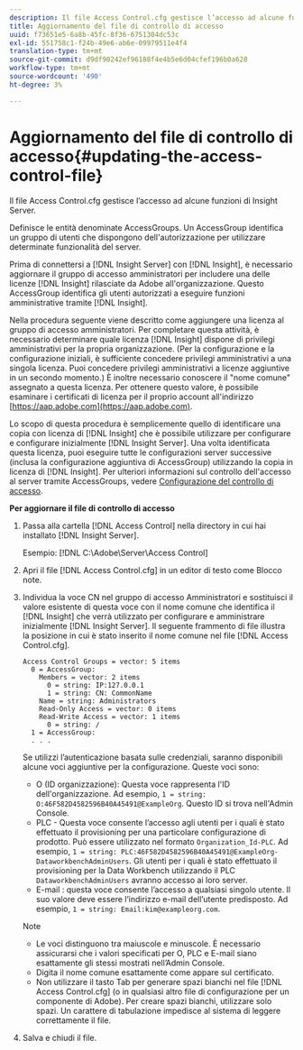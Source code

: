 ```yaml
---
description: Il file Access Control.cfg gestisce l’accesso ad alcune funzioni di Insight Server.
title: Aggiornamento del file di controllo di accesso
uuid: f73651e5-6a8b-45fc-8f36-6751304dc53c
exl-id: 551758c1-f24b-49e6-ab6e-09979511e4f4
translation-type: tm+mt
source-git-commit: d9df90242ef96188f4e4b5e6d04cfef196b0a628
workflow-type: tm+mt
source-wordcount: '490'
ht-degree: 3%

---
```


# Aggiornamento del file di controllo di accesso{#updating-the-access-control-file}

Il file Access Control.cfg gestisce l’accesso ad alcune funzioni di Insight Server.

Definisce le entità denominate AccessGroups. Un AccessGroup identifica un gruppo di utenti che dispongono dell&#39;autorizzazione per utilizzare determinate funzionalità del server.

Prima di connettersi a [!DNL Insight Server] con [!DNL Insight], è necessario aggiornare il gruppo di accesso amministratori per includere una delle licenze [!DNL Insight] rilasciate da Adobe all&#39;organizzazione. Questo AccessGroup identifica gli utenti autorizzati a eseguire funzioni amministrative tramite [!DNL Insight].

Nella procedura seguente viene descritto come aggiungere una licenza al gruppo di accesso amministratori. Per completare questa attività, è necessario determinare quale licenza [!DNL Insight] dispone di privilegi amministrativi per la propria organizzazione. (Per la configurazione e la configurazione iniziali, è sufficiente concedere privilegi amministrativi a una singola licenza. Puoi concedere privilegi amministrativi a licenze aggiuntive in un secondo momento.) È inoltre necessario conoscere il &quot;nome comune&quot; assegnato a questa licenza. Per ottenere questo valore, è possibile esaminare i certificati di licenza per il proprio account all&#39;indirizzo [https://aap.adobe.com](https://aap.adobe.com).

Lo scopo di questa procedura è semplicemente quello di identificare una copia con licenza di [!DNL Insight] che è possibile utilizzare per configurare e configurare inizialmente [!DNL Insight Server]. Una volta identificata questa licenza, puoi eseguire tutte le configurazioni server successive (inclusa la configurazione aggiuntiva di AccessGroup) utilizzando la copia in licenza di [!DNL Insight]. Per ulteriori informazioni sul controllo dell&#39;accesso al server tramite AccessGroups, vedere [Configurazione del controllo di accesso](../../../../home/c-inst-svr/c-admin-inst-svr/c-config-acs-ctrl/c-config-acs-ctrl.md#concept-ac385e870dbe4b57a72bf7266b60f93d).

**Per aggiornare il file di controllo di accesso**

1. Passa alla cartella [!DNL Access Control] nella directory in cui hai installato [!DNL Insight Server].

   Esempio: [!DNL C:\Adobe\Server\Access Control]

1. Apri il file [!DNL Access Control.cfg] in un editor di testo come Blocco note.
1. Individua la voce CN nel gruppo di accesso Amministratori e sostituisci il valore esistente di questa voce con il nome comune che identifica il [!DNL Insight] che verrà utilizzato per configurare e amministrare inizialmente [!DNL Insight Server]. Il seguente frammento di file illustra la posizione in cui è stato inserito il nome comune nel file [!DNL Access Control.cfg].

   ```
   Access Control Groups = vector: 5 items 
     0 = AccessGroup: 
       Members = vector: 2 items 
         0 = string: IP:127.0.0.1 
         1 = string: CN: CommonName 
       Name = string: Administrators 
       Read-Only Access = vector: 0 items 
       Read-Write Access = vector: 1 items 
         0 = string: / 
     1 = AccessGroup: 
     . . . 
   ```

   Se utilizzi l’autenticazione basata sulle credenziali, saranno disponibili alcune voci aggiuntive per la configurazione. Queste voci sono:

   * O (ID organizzazione): Questa voce rappresenta l&#39;ID dell&#39;organizzazione. Ad esempio, `1 = string: O:46F582D4582596B40A45491@ExampleOrg`. Questo ID si trova nell&#39;Admin Console.
   * PLC - Questa voce consente l’accesso agli utenti per i quali è stato effettuato il provisioning per una particolare configurazione di prodotto. Può essere utilizzato nel formato `Organization_Id-PLC`. Ad esempio, `1 = string: PLC:46F582D4582596B40A45491@ExampleOrg-DataworkbenchAdminUsers`. Gli utenti per i quali è stato effettuato il provisioning per la Data Workbench utilizzando il PLC `DataworkbenchAdminUsers` avranno accesso ai loro server.
   * E-mail : questa voce consente l’accesso a qualsiasi singolo utente. Il suo valore deve essere l’indirizzo e-mail dell’utente predisposto. Ad esempio, `1 = string: Email:kim@exampleorg.com`.

   >[!NOTE]
   >
   >
   >    
   >    
   >    * Le voci distinguono tra maiuscole e minuscole. È necessario assicurarsi che i valori specificati per O, PLC e E-mail siano esattamente gli stessi mostrati nell’Admin Console.
   >    * Digita il nome comune esattamente come appare sul certificato.
   >    * Non utilizzare il tasto Tab per generare spazi bianchi nel file [!DNL Access Control.cfg] (o in qualsiasi altro file di configurazione per un componente di Adobe). Per creare spazi bianchi, utilizzare solo spazi. Un carattere di tabulazione impedisce al sistema di leggere correttamente il file.


1. Salva e chiudi il file.
